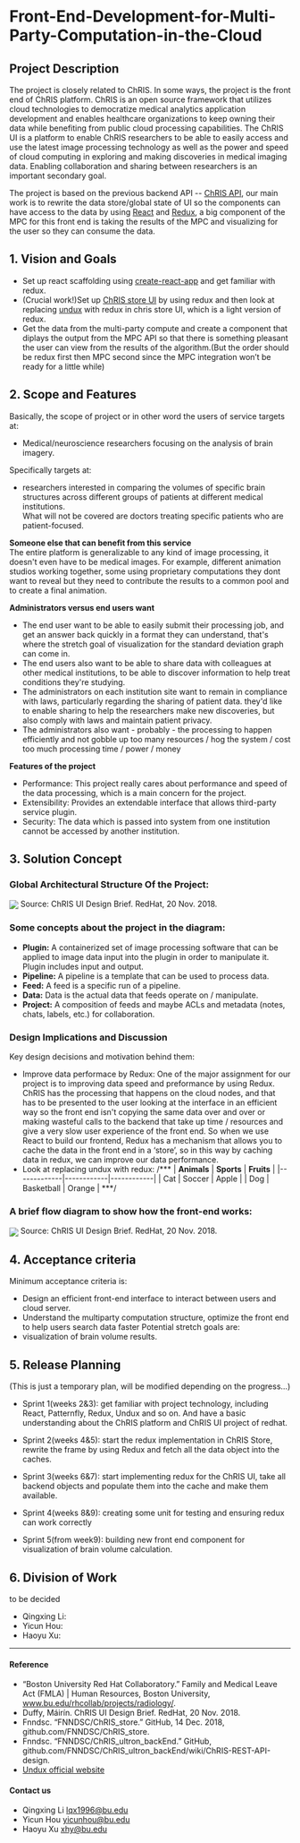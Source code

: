 # Front-End-Development-for-Multi-Party-Computation-in-the-Cloud

## Project Description

The project is closely related to ChRIS. In some ways, the project is the front end of ChRIS platform. ChRIS is an open source framework that utilizes cloud technologies to democratize medical analytics application development and enables healthcare organizations to keep owning their data while benefiting from public cloud processing capabilities.  The ChRIS UI is a platform to enable ChRIS researchers to be able to easily access and use the latest image processing technology as well as the power and speed of cloud computing in exploring and making discoveries in medical imaging data. Enabling collaboration and sharing between researchers is an important secondary goal.

The project is based on the previous backend API -- [ChRIS API](https://fnndsc.github.io/fnndsc/chrisdoc/), our main work is to rewrite the data store/global state of UI so the components can have access to the data by using [React](https://github.com/facebook/react) and [Redux](https://github.com/reduxjs/redux), a big component of the MPC for this front end is taking the results of the MPC and visualizing for the user so they can consume the data.


## 1. Vision and Goals

* Set up react scaffolding using [create-react-app](https://github.com/facebook/create-react-app) and get familiar with redux.
* (Crucial work!)Set up [ChRIS store UI](https://github.com/FNNDSC/ChRIS_store_ui) by using redux and then look at replacing [undux](https://github.com/bcherny/undux) with redux in chris store UI, which is a light version of redux.
* Get the data from the multi-party compute and create a component that diplays the output from the MPC API so that there is something pleasant the user can view from the results of the algorithm.(But the order should be redux first then MPC second since the MPC integration won’t be ready for a little while)

## 2. Scope and Features
Basically, the scope of project or in other word the users of service targets at:  
* Medical/neuroscience researchers focusing on the analysis of brain imagery.  

Specifically targets at:  
* researchers interested in comparing the volumes of specific brain structures across different groups of patients at different medical institutions.  
What will not be covered are doctors treating specific patients who are patient-focused.  

**Someone else that can benefit from this service**  
The entire platform is generalizable to any kind of image processing, it doesn't even have to be medical images. For example, different animation studios working together, some using proprietary computations they dont want to reveal but they need to contribute the results to a common pool and to create a final animation.  

**Administrators versus end users want**
* The end user want to be able to easily submit their processing job, and get an answer back quickly in a format they can understand, that's where the stretch goal of visualization for the standard deviation graph can come in.
* The end users also want to be able to share data with colleagues at other medical institutions, to be able to discover information to help treat conditions they're studying.
* The administrators on each institution site want to remain in compliance with laws, particularly regarding the sharing of patient data. they'd like to enable sharing to help the researchers make new discoveries, but also comply with laws and maintain patient privacy.
* The administrators also want - probably - the processing to happen efficiently and not gobble up too many resources / hog the system / cost too much processing time / power / money  

**Features of the project**
* Performance: This project really cares about performance and speed of the data processing, which is a main concern for the project.
* Extensibility: Provides an extendable interface that allows third-party service plugin.
* Security: The data which is passed into system from one institution cannot be accessed by another institution.

## 3. Solution Concept

### Global Architectural Structure Of the Project:
<img align = center src = "https://github.com/bu-528-sp19/Front-End-Development-for-Multi-Party-Computation-in-the-Cloud/blob/master/diagram.png">
Source: ChRIS UI Design Brief. RedHat, 20 Nov. 2018.

### Some concepts about the project in the diagram:
- **Plugin:** A containerized set of image processing software that can be applied to image data input into the plugin in order to manipulate it. Plugin includes input and output.
- **Pipeline:** A pipeline is a template that can be used to process data.
- **Feed:** A feed is a specific run of a pipeline.
- **Data:** Data is the actual data that feeds operate on / manipulate.
- **Project:** A composition of feeds and maybe ACLs and metadata (notes, chats, labels, etc.) for collaboration.

### Design Implications and Discussion
Key design decisions and motivation behind them:  
- Improve data performace by Redux: One of the major assignment for our project is to improving data speed and preformance by using Redux. ChRIS has the processing that happens on the cloud nodes, and that has to be presented to the user looking at the interface in an efficient way so the front end isn't copying the same data over and over or making wasteful calls to the backend that take up time / resources and give a very slow user experience of the front end. So when we use React to build our frontend, Redux has a mechanism that allows you to cache the data in the front end in a ‘store’, so in this way by caching data in redux, we can improve our data performance.
- Look at replacing undux with redux: 
/***
| __Animals__ | __Sports__ | __Fruits__ |
|-------------|------------|------------|
| Cat         | Soccer     | Apple      |
| Dog         | Basketball | Orange     |
***/


### A brief flow diagram to show how the front-end works:
<img align = center src = "https://github.com/bu-528-sp19/Front-End-Development-for-Multi-Party-Computation-in-the-Cloud/blob/master/images/Project-Based%20Feed%20Screen-By-Sreen.png">
Source: ChRIS UI Design Brief. RedHat, 20 Nov. 2018.

## 4. Acceptance criteria
Minimum acceptance criteria is:
- Design an efficient front-end interface to interact between users and cloud server.
- Understand the multiparty computation structure, optimize the front end to help users search data faster
Potential stretch goals are:  
- visualization of brain volume results.

## 5. Release Planning
(This is just a temporary plan, will be modified depending on the progress...)

- Sprint 1(weeks 2&3): get familiar with project technology, including React, Patternfly, Redux, Undux and so on. And have a basic understanding about the ChRIS platform and ChRIS UI project of redhat.

- Sprint 2(weeks 4&5): start the redux implementation in ChRIS Store, rewrite the frame by using Redux and fetch all the data object into the caches.

- Sprint 3(weeks 6&7): start implementing redux for the ChRIS UI, take all backend objects and populate them into the cache and make them available.

- Sprint 4(weeks 8&9): creating some unit for testing and ensuring redux can work correctly 

- Sprint 5(from week9): building new front end component for visualization of brain volume calculation.

## 6. Division of Work
to be decided

- Qingxing Li:
- Yicun Hou:
- Haoyu Xu:

** **

#### Reference
- “Boston University Red Hat Collaboratory.” Family and Medical Leave Act (FMLA) | Human Resources, Boston University, www.bu.edu/rhcollab/projects/radiology/.
- Duffy, Máirín. ChRIS UI Design Brief. RedHat, 20 Nov. 2018.
- Fnndsc. “FNNDSC/ChRIS_store.” GitHub, 14 Dec. 2018, github.com/FNNDSC/ChRIS_store.
- Fnndsc. “FNNDSC/ChRIS_ultron_backEnd.” GitHub, github.com/FNNDSC/ChRIS_ultron_backEnd/wiki/ChRIS-REST-API-design.
- [Undux official website](https://undux.org/)

#### Contact us

- Qingxing Li lqx1996@bu.edu
- Yicun Hou yicunhou@bu.edu
- Haoyu Xu xhy@bu.edu
